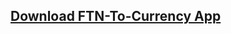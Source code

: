 ## <a href="https://dl.dropboxusercontent.com/scl/fi/adksgwmtjpem0a72ng1pf/FTN-To-Currency.apk?rlkey=0uokxlkthwi0n0idmj1ftjvzf&st=e05h4qqo">Download FTN-To-Currency App</a>
